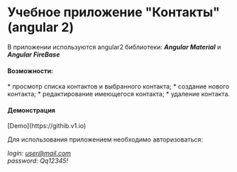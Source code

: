 # Учебное приложение "Контакты" (angular 2)
В приложении используются angular2 библиотеки: ***Angular Material*** и ***Angular FireBase***

<h4>Возможности:</h4>
* просмотр списка контактов и выбранного контакта;
* создание нового контакта;
* редактирование имеющегося контакта;
* удаление контакта.

<h4>Демонстрация</h4>
[Demo](https://githib.v1.io)  

Для использования приложением необходимо авторизоваться:  

*login: user@mail.com*  
*password: Qq12345!*
